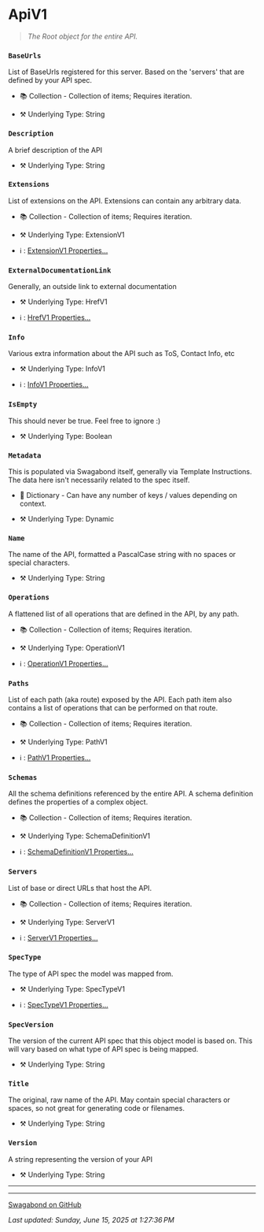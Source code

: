 # ApiV1

> *The Root object for the entire API.* 


### `BaseUrls`

List of BaseUrls registered for this server.  Based on the 'servers' that are defined by your API spec.


* 📚 Collection - Collection of items; Requires iteration.

* ⚒️ Underlying Type: String



### `Description`

A brief description of the API



* ⚒️ Underlying Type: String



### `Extensions`

List of extensions on the API. Extensions can contain any arbitrary data.


* 📚 Collection - Collection of items; Requires iteration.

* ⚒️ Underlying Type: ExtensionV1

* ℹ️ : [ExtensionV1 Properties...](./ExtensionV1.md)



### `ExternalDocumentationLink`

Generally, an outside link to external documentation



* ⚒️ Underlying Type: HrefV1

* ℹ️ : [HrefV1 Properties...](./HrefV1.md)



### `Info`

Various extra information about the API such as ToS, Contact Info, etc



* ⚒️ Underlying Type: InfoV1

* ℹ️ : [InfoV1 Properties...](./InfoV1.md)



### `IsEmpty`

This should never be true.  Feel free to ignore :)



* ⚒️ Underlying Type: Boolean



### `Metadata`

This is populated via Swagabond itself, generally via Template Instructions. The data here isn't necessarily related to the spec itself.


* 📖 Dictionary - Can have any number of keys / values depending on context.

* ⚒️ Underlying Type: Dynamic



### `Name`

The name of the API, formatted a PascalCase string with no spaces or special characters.



* ⚒️ Underlying Type: String



### `Operations`

A flattened list of all operations that are defined in the API, by any path.


* 📚 Collection - Collection of items; Requires iteration.

* ⚒️ Underlying Type: OperationV1

* ℹ️ : [OperationV1 Properties...](./OperationV1.md)



### `Paths`

List of each path (aka route) exposed by the API.  Each path item also contains a list of operations that can be performed on that route.


* 📚 Collection - Collection of items; Requires iteration.

* ⚒️ Underlying Type: PathV1

* ℹ️ : [PathV1 Properties...](./PathV1.md)



### `Schemas`

All the schema definitions referenced by the entire API.  A schema definition defines the properties of a complex object.


* 📚 Collection - Collection of items; Requires iteration.

* ⚒️ Underlying Type: SchemaDefinitionV1

* ℹ️ : [SchemaDefinitionV1 Properties...](./SchemaDefinitionV1.md)



### `Servers`

List of base or direct URLs that host the API.


* 📚 Collection - Collection of items; Requires iteration.

* ⚒️ Underlying Type: ServerV1

* ℹ️ : [ServerV1 Properties...](./ServerV1.md)



### `SpecType`

The type of API spec the model was mapped from.



* ⚒️ Underlying Type: SpecTypeV1

* ℹ️ : [SpecTypeV1 Properties...](./SpecTypeV1.md)



### `SpecVersion`

The version of the current API spec that this object model is based on.  This will vary based on what type of API spec is being mapped.



* ⚒️ Underlying Type: String



### `Title`

The original, raw name of the API.  May contain special characters or spaces, so not great for generating code or filenames.



* ⚒️ Underlying Type: String



### `Version`

A string representing the version of your API



* ⚒️ Underlying Type: String



___



___

[Swagabond on GitHub](https://github.com/jordanbleu/swagabond)

*Last updated: Sunday, June 15, 2025 at 1:27:36 PM*

